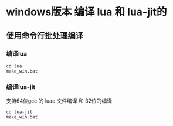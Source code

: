 # windows版本 编译  lua 和 lua-jit的

## 使用命令行批处理编译

### 编译lua
```
cd lua
make_win.bat
```

### 编译lua-jit
支持64位gcc 的 luac 文件编译 和 32位的编译

```
cd lua-jit
make_win.bat

```
